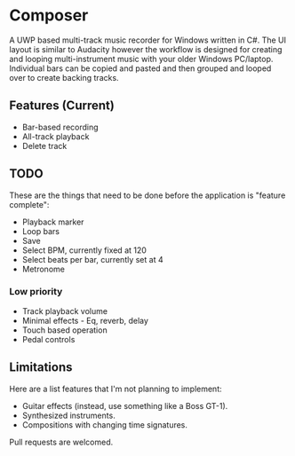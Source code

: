 # Composer
A UWP based multi-track music recorder for Windows written in C#.
The UI layout is similar to Audacity however the workflow is designed for creating and looping multi-instrument music with your older Windows PC/laptop.
Individual bars can be copied and pasted and then grouped and looped over to create backing tracks.

## Features (Current)
* Bar-based recording
* All-track playback
* Delete track

## TODO
These are the things that need to be done before the application is "feature complete":
* Playback marker
* Loop bars
* Save
* Select BPM, currently fixed at 120
* Select beats per bar, currently set at 4
* Metronome
### Low priority
* Track playback volume
* Minimal effects - Eq, reverb, delay
* Touch based operation
* Pedal controls

## Limitations
Here are a list features that I'm not planning to implement:
* Guitar effects (instead, use something like a Boss GT-1).
* Synthesized instruments.
* Compositions with changing time signatures.

Pull requests are welcomed.
